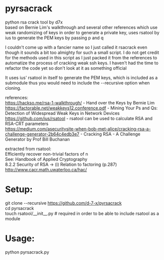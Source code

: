 # pyrsacrack
python rsa crack tool by d7x  
based on Bernie Lim's walkthrough and several other references which use weak randomizing of keys in order to generate a private key, uses rsatool by ius to generate the PEM keys by passing p and q  

I couldn't come up with a fancier name so I  just called it rsacrack even though it sounds a bit too almighty for such a small script. I do not get credit for the methods used in this script as I just packed it from the references to automatize the process of cracking weak ssh keys. I haven't had the time to refactor the code yet so don't look at it as something official  

It uses ius' rsatool in itself to generate the PEM keys, which is included as a submodule thus you would need to include the --recursive option when cloning.  

references:  
https://hackso.me/rsa-1-walkthrough/ - Hand over the Keys by Bernie Lim  
https://factorable.net/weakkeys12.conference.pdf - Mining Your Ps and Qs: Detection of Widespread Weak Keys in Network Devices  
https://github.com/ius/rsatool - rsatool can be used to calculate RSA and RSA-CRT parameters  
https://medium.com/asecuritysite-when-bob-met-alice/cracking-rsa-a-challenge-generator-2b64c4edb3e7 - Cracking RSA - A Challenge Generator by Prof Bill Buchanan  

extracted from rsatool:  
Efficiently recover non-trivial factors of n  
See: Handbook of Applied Cryptography  
8.2.2 Security of RSA -> (i) Relation to factoring (p.287)  
http://www.cacr.math.uwaterloo.ca/hac/  

# Setup: 
git clone --recursive https://github.com/d-7-x/pyrsacrack  
cd pyrsacrack  
touch rsatool/\_\_init\_\_.py # required in order to be able to include rsatool as a module  

# Usage:

python pyrsacrack.py
